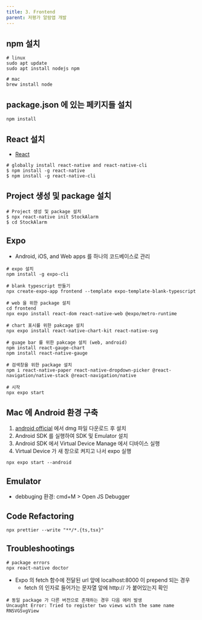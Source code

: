 ```yaml
---
title: 3. Frontend
parent: 저평가 알람앱 개발
---
```


## npm 설치
```
# linux
sudo apt update
sudo apt install nodejs npm

# mac
brew install node
```

## package.json 에 있는 페키지들 설치
```
npm install
```

## React 설치
- [React](https://reactnative.dev/docs/set-up-your-environment)

```
# globally install react-native and react-native-cli
$ npm install -g react-native
$ npm install -g react-native-cli
```

## Project 생성 및 package 설치
```
# Project 생성 및 package 설치
$ npx react-native init StockAlarm
$ cd StockAlarm
```

## Expo
- Android, iOS, and Web apps 를 하나의 코드베이스로 관리

```
# expo 설치
npm install -g expo-cli

# blank typescript 만들기 
npx create-expo-app frontend --template expo-template-blank-typescript

# web 을 위한 package 설치
cd frontend
npx expo install react-dom react-native-web @expo/metro-runtime

# chart 표시를 위한 pakcage 설치 
npx expo install react-native-chart-kit react-native-svg

# guage bar 를 위한 pakcage 설치 (web, android)
npm install react-gauge-chart 
npm install react-native-gauge

# 검색창을 위한 package 설치
npm i react-native-paper react-native-dropdown-picker @react-navigation/native-stack @react-navigation/native

# 시작
npx expo start
```

## Mac 에 Android 환경 구축 
1. [android official](developer.android.com/studio) 에서 dmg 파일 다운로드 후 설치
2. Android SDK 를 실행하여 SDK 및 Emulator 설치
3. Android SDK 에서 Virtual Device Manage 에서 디바이스 실행
4. Virtual Device 가 새 창으로 켜지고 나서 expo 실행
```
npx expo start --android
```

## Emulator 
- debbuging 환경: cmd+M > Open JS Debugger 

## Code Refactoring
```
npx prettier --write "**/*.{ts,tsx}"
```

## Troubleshootings 
```
# package errors
npx react-native doctor
```

- Expo 의 fetch 함수에 전달된 url 앞에 localhost:8000 이 prepend 되는 경우 
    - fetch 의 인자로 들어가는 문자열 앞에 http:// 가 붙어있는지 확인 

```
# 동일 package 가 다른 버전으로 존재하는 경우 다음 에러 발생 
Uncaught Error: Tried to register two views with the same name RNSVGSvgView
```